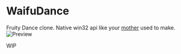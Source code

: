 # WaifuDance

Fruity Dance clone. Native win32 api like your [mother](https://www.amazon.com/Programming-Windows%C2%AE-Fifth-Developer-Reference/dp/157231995X) used to make.
![Preview](waifudance2.gif)

WIP
